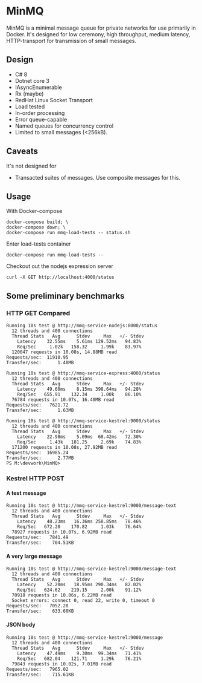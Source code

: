 # MinMQ

MinMQ is a minimal message queue for private networks for use primarily in Docker. It's designed for
low ceremony, high throughput, medium latency, HTTP-transport for transmission of small messages.

## Design
- C# 8
- Dotnet core 3
- IAsyncEnumerable
- Rx (maybe)
- RedHat Linux Socket Transport
- Load tested
- In-order processing
- Error queue-capable
- Named queues for concurrency control
- Limited to small messages (<256kB).

## Caveats
It's not designed for
- Transacted suites of messages. Use composite messages for this.

## Usage
With Docker-compose

    docker-compose build; \
    docker-compose down; \
    docker-compose run mmq-load-tests -- status.sh

Enter load-tests container

    docker-compose run mmq-load-tests --

Checkout out the nodejs expression server

    curl -X GET http://localhost:4000/status

    
## Some preliminary benchmarks
### HTTP GET Compared
```
Running 10s test @ http://mmq-service-nodejs:8000/status
  12 threads and 400 connections
  Thread Stats   Avg      Stdev     Max   +/- Stdev
    Latency    32.55ms    5.61ms 129.52ms   94.83%
    Req/Sec     1.02k   158.32     1.99k    83.97%
  120047 requests in 10.08s, 14.88MB read
Requests/sec:  11910.95
Transfer/sec:      1.48MB

Running 10s test @ http://mmq-service-express:4000/status
  12 threads and 400 connections
  Thread Stats   Avg      Stdev     Max   +/- Stdev
    Latency    49.60ms    8.15ms 398.64ms   94.28%
    Req/Sec   655.91    132.34     1.00k    86.10%
  76784 requests in 10.07s, 16.40MB read
Requests/sec:   7621.72
Transfer/sec:      1.63MB

Running 10s test @ http://mmq-service-kestrel:9000/status
  12 threads and 400 connections
  Thread Stats   Avg      Stdev     Max   +/- Stdev
    Latency    22.98ms    5.09ms  68.42ms   72.30%
    Req/Sec     1.43k   181.25     2.69k    74.83%
  171200 requests in 10.08s, 27.92MB read
Requests/sec:  16985.24
Transfer/sec:      2.77MB
PS M:\devwork\MinMQ>
``` 

### Kestrel HTTP POST
#### A test message

    Running 10s test @ http://mmq-service-kestrel:9000/message-text
      12 threads and 400 connections
      Thread Stats   Avg      Stdev     Max   +/- Stdev
        Latency    48.23ms   16.36ms 258.85ms   78.46%
        Req/Sec   672.28    170.82     1.03k    76.64%
      78927 requests in 10.07s, 6.92MB read
    Requests/sec:   7841.49
    Transfer/sec:    704.51KB

#### A very large message

    Running 10s test @ http://mmq-service-kestrel:9000/message-text
      12 threads and 400 connections
      Thread Stats   Avg      Stdev     Max   +/- Stdev
        Latency    52.20ms   18.95ms 290.34ms   82.02%
        Req/Sec   624.62    219.15     2.00k    91.12%
      70918 requests in 10.06s, 6.22MB read
      Socket errors: connect 0, read 22, write 0, timeout 0
    Requests/sec:   7052.28
    Transfer/sec:    633.60KB

#### JSON body

    Running 10s test @ http://mmq-service-kestrel:9000/message
      12 threads and 400 connections
      Thread Stats   Avg      Stdev     Max   +/- Stdev
        Latency    47.49ms    9.30ms  99.34ms   71.41%
        Req/Sec   682.04    121.71     1.29k    76.21%
      79843 requests in 10.02s, 7.01MB read
    Requests/sec:   7965.02
    Transfer/sec:    715.61KB
